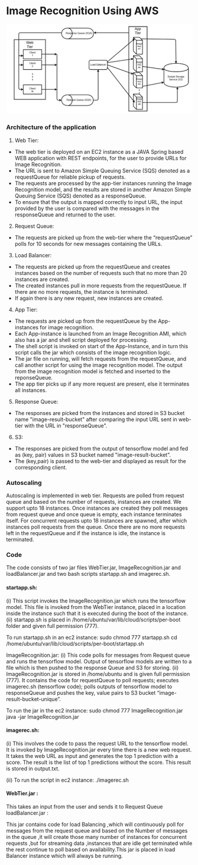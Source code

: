 # Image Recognition Using AWS

![Architecture of Image Recognition App](/Architecture.PNG)

### Architecture of the application

1. Web Tier:

  * The web tier is deployed on an EC2 instance as a JAVA Spring based WEB application with REST endpoints, for the user to provide URLs for Image Recognition.
  * The URL is sent to Amazon Simple Queuing Service (SQS) denoted as a requestQueue for reliable pickup of requests. 
  * The requests are processed by the app-tier instances running the Image Recognition model, and the results are stored in another Amazon Simple Queuing Service (SQS) denoted as a responseQueue.
  * To ensure that the output is mapped correctly to input URL, the input provided by the user is compared with the messages in the responseQueue and returned to the user.
  
2. Request Queue:

  * The requests are picked up from the web-tier where the “requestQueue” polls for 10 seconds for new messages containing the URLs.

3. Load Balancer:

  * The requests are picked up from the requestQueue and creates instances based on the number of requests such that no more than 20 instances are created.
  * The created instances pull in more requests from the requestQueue. If there are no more requests, the instance is terminated.
  * If again there is any new request, new instances are created.

4. App Tier:

  * The requests are picked up from the requestQueue by the App-instances for image recognition.
  * Each App-instance is launched from an Image Recognition AMI, which also has a jar and shell script deployed for processing.
  * The shell script is invoked on start of the App-Instance, and in turn this script calls the jar which consists of the image recognition logic.
  * The jar file on running, will fetch requests from the requestQueue, and call another script for using the image recognition model. The output from the image recognition model is fetched and inserted to the reponseQueue.
  * The app tier picks up if any more request are present, else it terminates all instances.
  
5. Response Queue:

* The responses are picked from the instances and stored in S3 bucket name "image-result-bucket" after comparing the input URL sent in web-tier with the URL in "responseQueue".

6. S3:

* The responses are picked from the output of tensorflow model and fed as (key, pair) values in S3 bucket named "image-result-bucket".
* The (key,pair) is passed to the web-tier and displayed as result for the corresponding client.

### Autoscaling

Autoscaling is implemented in web tier. Requests are polled from request queue and based on the number of requests, instances are created. We support upto 18 instances. Once instances are created they poll messages from request queue and once queue is empty, each instance terminates itself. For concurrent requests upto 18 instances are spawned, after which instances poll requests from the queue.
Once there are no more requests left in the requestQueue and if the instance is idle, the instance is terminated.

### Code

The code consists of two jar files WebTier.jar, ImageRecognition.jar and loadBalancer.jar and two bash scripts startapp.sh and imagerec.sh.

#### startapp.sh:

(i) This script invokes the ImageRecognition.jar which runs the tensorflow model. This file is invoked from the WebTier instance, placed in a location inside the instance such that it is executed during the boot of the instance.
(ii) startapp.sh is placed in /home/ubuntu/var/lib/cloud/scripts/per-boot folder and given full permission (777).

To run startapp.sh in an ec2 instance:
sudo chmod 777 startapp.sh
cd /home/ubuntu/var/lib/cloud/scripts/per-boot/startapp.sh

ImageRecognition.jar:
(i) This code polls for messages from Request queue and runs the tensorflow model. Output of tensorflow models are written to a file which is then pushed to the response Queue and S3 for storing.
(ii) ImageRecognition.jar is stored in /home/ubuntu and is given full permission (777). It contains the code for requestQueue to poll requests; executes imagerec.sh (tensorflow code); polls outputs of tensorflow model to responseQueue and pushes the key, value pairs to S3 bucket “image-result-bucket-unique”.

To run the jar in the ec2 instance:
sudo chmod 777 ImageRecognition.jar
java -jar ImageRecognition.jar

#### imagerec.sh:

(i) This involves the code to pass the request URL to the tensorflow model. It is invoked by ImageRecognition.jar every time there is a new web request. It takes the web URL as input and generates the top 1 prediction with a score. The result is the list of top 1 predictions without the score. This result is stored in output.txt.

(ii) To run the script in ec2 instance:
./imagerec.sh <URL name>

#### WebTier.jar :

This takes an input from the user and sends it to Request Queue loadBalancer.jar :

This jar contains code for load Balancing ,which will continuously poll for messages from the request
queue and based on the Number of messages in the queue ,it will create those many number of
instances for concurrent requests ,but for streaming data ,instances that are idle get terminated while
the rest continue to poll based on availability.This jar is placed in load Balancer instance which will
always be running.

